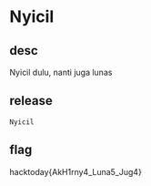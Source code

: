# Nyicil

## desc
Nyicil dulu, nanti juga lunas

## release
`Nyicil`

## flag
hacktoday{AkH1rny4_Luna5_Jug4}
